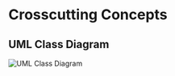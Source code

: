 # Crosscutting Concepts

## UML Class Diagram

![UML Class Diagram](images/target/kp-commons-test.urm.png "UML Class Diagram")
